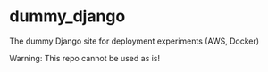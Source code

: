# dummy_django
The dummy Django site for deployment experiments (AWS, Docker)

Warning: This repo cannot be used as is!

